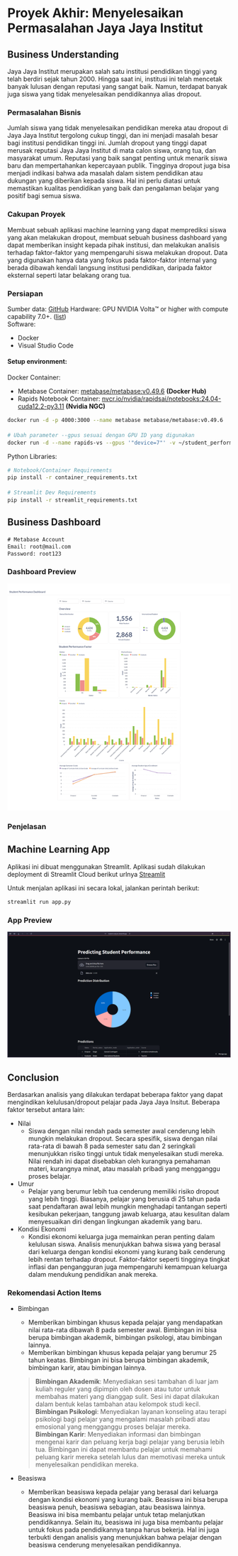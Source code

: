 # Proyek Akhir: Menyelesaikan Permasalahan Jaya Jaya Institut

## Business Understanding
Jaya Jaya Institut merupakan salah satu institusi pendidikan tinggi yang telah berdiri sejak tahun 2000. Hingga saat ini, institusi ini telah mencetak banyak lulusan dengan reputasi yang sangat baik. Namun, terdapat banyak juga siswa yang tidak menyelesaikan pendidikannya alias dropout.

### Permasalahan Bisnis
Jumlah siswa yang tidak menyelesaikan pendidikan mereka atau dropout di Jaya Jaya Institut tergolong cukup tinggi, dan ini menjadi masalah besar bagi institusi pendidikan tinggi ini. Jumlah dropout yang tinggi dapat merusak reputasi Jaya Jaya Institut di mata calon siswa, orang tua, dan masyarakat umum. Reputasi yang baik sangat penting untuk menarik siswa baru dan mempertahankan kepercayaan publik. Tingginya dropout juga bisa menjadi indikasi bahwa ada masalah dalam sistem pendidikan atau dukungan yang diberikan kepada siswa. Hal ini perlu diatasi untuk memastikan kualitas pendidikan yang baik dan pengalaman belajar yang positif bagi semua siswa.

### Cakupan Proyek
Membuat sebuah aplikasi machine learning yang dapat memprediksi siswa yang akan melakukan dropout, membuat sebuah business dashboard yang dapat memberikan insight kepada pihak institusi, dan melakukan analisis terhadap faktor-faktor yang mempengaruhi siswa melakukan dropout. Data yang digunakan hanya data yang fokus pada faktor-faktor internal yang berada dibawah kendali langsung institusi pendidikan, daripada faktor eksternal seperti latar belakang orang tua.

### Persiapan

Sumber data: [GitHub](https://github.com/dicodingacademy/dicoding_dataset/tree/main/students_performance)
Hardware: GPU NVIDIA Volta™ or higher with compute capability 7.0+. ([list](https://developer.nvidia.com/cuda-gpus))<br>
Software:
- Docker
- Visual Studio Code

#### Setup environment:

Docker Container:
- Metabase Container: <u>metabase/metabase:v0.49.6</u> **(Docker Hub)**
- Rapids Notebook Container: <u>nvcr.io/nvidia/rapidsai/notebooks:24.04-cuda12.2-py3.11</u> **(Nvidia NGC)**

```bash
docker run -d -p 4000:3000 --name metabase metabase/metabase:v0.49.6

# Ubah parameter --gpus sesuai dengan GPU ID yang digunakan
docker run -d --name rapids-vs --gpus '"device=7"' -v ~/student_performance:/home/rapids/student_performance nvcr.io/nvidia/rapidsai/notebooks:24.04-cuda12.2-py3.11
```

Python Libraries:
```bash
# Notebook/Container Requirements
pip install -r container_requirements.txt

# Streamlit Dev Requirements
pip install -r streamlit_requirements.txt
```

## Business Dashboard
```
# Metabase Account
Email: root@mail.com
Password: root123
```
### Dashboard Preview
![Dasbor Screenshot](liore-s-dashboard.png)

### Penjelasan


## Machine Learning App
Aplikasi ini dibuat menggunakan Streamlit. Aplikasi sudah dilakukan deployment di Streamlit Cloud berikut urlnya [Streamlit](https://student-analyzer.streamlit.app/) 

Untuk menjalan aplikasi ini secara lokal, jalankan perintah berikut:
```bash
streamlit run app.py
```
### App Preview
![App Screenshot](liore-s-MlApp.png)


## Conclusion
Berdasarkan analisis yang dilakukan terdapat beberapa faktor yang dapat mengindikan kelulusan/dropout pelajar pada Jaya Jaya Insitut. Beberapa faktor tersebut antara lain:
- Nilai
  - Siswa dengan nilai rendah pada semester awal cenderung lebih mungkin melakukan dropout. Secara spesifik, siswa dengan nilai rata-rata di bawah 8 pada semester satu dan 2 seringkali menunjukkan risiko tinggi untuk tidak menyelesaikan studi mereka. Nilai rendah ini dapat disebabkan oleh kurangnya pemahaman materi, kurangnya minat, atau masalah pribadi yang mengganggu proses belajar.
- Umur
  - Pelajar yang berumur lebih tua cenderung memiliki risiko dropout yang lebih tinggi. Biasanya, pelajar yang berusia di 25 tahun pada saat pendaftaran awal lebih mungkin menghadapi tantangan seperti kesibukan pekerjaan, tanggung jawab keluarga, atau kesulitan dalam menyesuaikan diri dengan lingkungan akademik yang baru.
- Kondisi Ekonomi
  - Kondisi ekonomi keluarga juga memainkan peran penting dalam kelulusan siswa. Analisis menunjukkan bahwa siswa yang berasal dari keluarga dengan kondisi ekonomi yang kurang baik cenderung lebih rentan terhadap dropout. Faktor-faktor seperti tingginya tingkat inflasi dan pengangguran juga mempengaruhi kemampuan keluarga dalam mendukung pendidikan anak mereka.

### Rekomendasi Action Items

- Bimbingan
  - Memberikan bimbingan khusus kepada pelajar yang mendapatkan nilai rata-rata dibawah 8 pada semester awal. Bimbingan ini bisa berupa bimbingan akademik, bimbingan psikologi, atau bimbingan lainnya.
  - Memberikan bimbingan khusus kepada pelajar yang berumur 25 tahun keatas. Bimbingan ini bisa berupa bimbingan akademik, bimbingan karir, atau bimbingan lainnya.
  > **Bimbingan Akademik**: Menyediakan sesi tambahan di luar jam kuliah reguler yang dipimpin oleh dosen atau tutor untuk membahas materi yang dianggap sulit. Sesi ini dapat dilakukan dalam bentuk kelas tambahan atau kelompok studi kecil.<br>
  > **Bimbingan Psikologi**: Menyediakan layanan konseling atau terapi psikologi bagi pelajar yang mengalami masalah pribadi atau emosional yang mengganggu proses belajar mereka.<br>
  > **Bimbingan Karir**:  Menyediakan informasi dan bimbingan mengenai karir dan peluang kerja bagi pelajar yang berusia lebih tua. Bimbingan ini dapat membantu pelajar untuk memahami peluang karir mereka setelah lulus dan memotivasi mereka untuk menyelesaikan pendidikan mereka.

- Beasiswa
  - Memberikan beasiswa kepada pelajar yang berasal dari keluarga dengan kondisi ekonomi yang kurang baik. Beasiswa ini bisa berupa beasiswa penuh, beasiswa sebagian, atau beasiswa lainnya. Beasiswa ini bisa membantu pelajar untuk tetap melanjutkan pendidikannya. Selain itu, beasiswa ini juga bisa membantu pelajar untuk fokus pada pendidikannya tanpa harus bekerja. Hal ini juga terbukti dengan analisis yang menunjukkan bahwa pelajar dengan beasiswa cenderung menyelesaikan pendidikannya.
